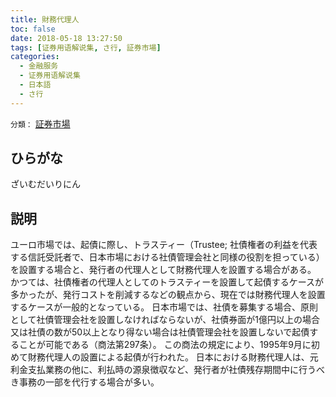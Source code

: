 ```yaml
---
title: 財務代理人
toc: false
date: 2018-05-18 13:27:50
tags: [证券用语解说集, さ行, 証券市場]
categories:
  - 金融服务
  - 证券用语解说集
  - 日本語
  - さ行
---
```


`分類：` [証券市場](/tags/証券市場/)

## ひらがな

ざいむだいりにん

## 説明

ユーロ市場では、起債に際し、トラスティー（Trustee; 社債権者の利益を代表する信託受託者で、日本市場における社債管理会社と同様の役割を担っている）を設置する場合と、発行者の代理人として財務代理人を設置する場合がある。  かつては、社債権者の代理人としてのトラスティーを設置して起債するケースが多かったが、発行コストを削減するなどの観点から、現在では財務代理人を設置するケースが一般的となっている。 日本市場では、社債を募集する場合、原則として社債管理会社を設置しなければならないが、社債券面が1億円以上の場合又は社債の数が50以上となり得ない場合は社債管理会社を設置しないで起債することが可能である（商法第297条）。  この商法の規定により、1995年9月に初めて財務代理人の設置による起債が行われた。 日本における財務代理人は、元利金支払業務の他に、利払時の源泉徴収など、発行者が社債残存期間中に行うべき事務の一部を代行する場合が多い。
